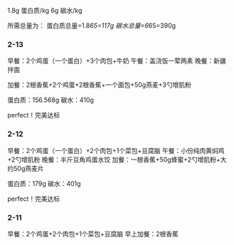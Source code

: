 ﻿1.8g 蛋白质/kg
6g 碳水/kg

所需总量为：
蛋白质总量=1.8*65=117g
碳水总量=6*65=390g


### 2-13
早餐：2个鸡蛋（一个蛋白）+3个肉包+牛奶
午餐：盖浇饭一荤两素
晚餐：新疆拌面

加餐：2根香蕉+2个鸡蛋+2根香蕉+一个面包+50g燕麦+3勺增肌粉

蛋白质：156.568g
碳水：410g

perfect！完美达标

### 2-12
早餐：2个鸡蛋（一个蛋白）+2个肉包+1个菜包+豆腐脑
午餐：小份纯肉黄焖鸡+2勺增肌粉
晚餐：半斤豆角鸡蛋水饺
加餐：一根香蕉+50g蜂蜜+2勺增肌粉+大约50g燕麦片

蛋白质：179g
碳水：401g

perfect！完美达标


### 2-11
早餐：2个鸡蛋+2个肉包+1个菜包+豆腐脑
早上加餐：2根香蕉


